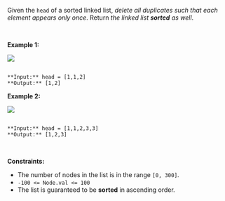 Given the `head` of a sorted linked list, *delete all duplicates such that each element appears only once*. Return *the linked list **sorted** as well*.


 


**Example 1:**


![](https://assets.leetcode.com/uploads/2021/01/04/list1.jpg)

```

**Input:** head = [1,1,2]
**Output:** [1,2]

```

**Example 2:**


![](https://assets.leetcode.com/uploads/2021/01/04/list2.jpg)

```

**Input:** head = [1,1,2,3,3]
**Output:** [1,2,3]

```

 


**Constraints:**


* The number of nodes in the list is in the range `[0, 300]`.
* `-100 <= Node.val <= 100`
* The list is guaranteed to be **sorted** in ascending order.


